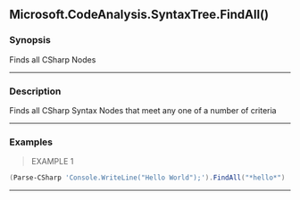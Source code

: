 Microsoft.CodeAnalysis.SyntaxTree.FindAll()
-------------------------------------------




### Synopsis
Finds all CSharp Nodes



---


### Description

Finds all CSharp Syntax Nodes that meet any one of a number of criteria



---


### Examples
> EXAMPLE 1

```PowerShell
(Parse-CSharp 'Console.WriteLine("Hello World");').FindAll("*hello*")
```


---
